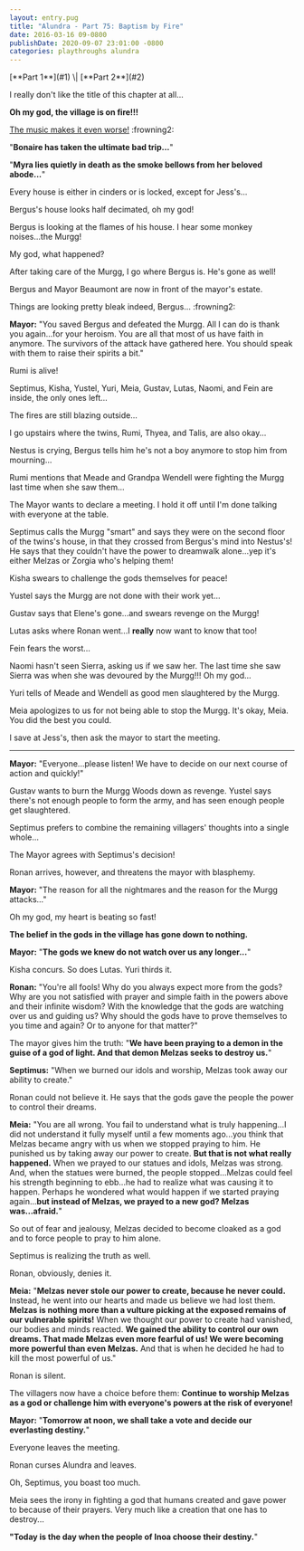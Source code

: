 ```yaml
---
layout: entry.pug
title: "Alundra - Part 75: Baptism by Fire"
date: 2016-03-16 09-0800
publishDate: 2020-09-07 23:01:00 -0800
categories: playthroughs alundra
---
```


<p class="entry-partination" markdown="1">[**Part 1**](#1) \| [**Part 2**](#2)</p>

<a name="1"></a>

I really don't like the title of this chapter at all...

**Oh my god, the village is on fire!!!**

<a href="https://www.youtube.com/watch?v=5NYtBF8s15k">The music makes it even worse!</a> :frowning2:

"**Bonaire has taken the ultimate bad trip...**"

"**Myra lies quietly in death as the smoke bellows from her beloved abode...**"

Every house is either in cinders or is locked, except for Jess's...

Bergus's house looks half decimated, oh my god!

Bergus is looking at the flames of his house. I hear some monkey noises...the Murgg!

My god, what happened?

After taking care of the Murgg, I go where Bergus is. He's gone as well!

Bergus and Mayor Beaumont are now in front of the mayor's estate.

Things are looking pretty bleak indeed, Bergus... :frowning2:

**Mayor:** "You saved Bergus and defeated the Murgg. All I can do is thank you again...for your heroism. You are all that most of us have faith in anymore. The survivors of the attack have gathered here. You should speak with them to raise their spirits a bit."

Rumi is alive!

Septimus, Kisha, Yustel, Yuri, Meia, Gustav, Lutas, Naomi, and Fein are inside, the only ones left...

The fires are still blazing outside...

I go upstairs where the twins, Rumi, Thyea, and Talis, are also okay...

Nestus is crying, Bergus tells him he's not a boy anymore to stop him from mourning...

Rumi mentions that Meade and Grandpa Wendell were fighting the Murgg last time when she saw them...

The Mayor wants to declare a meeting. I hold it off until I'm done talking with everyone at the table.

Septimus calls the Murgg "smart" and says they were on the second floor of the twins's house, in that they crossed from Bergus's mind into Nestus's! He says that they couldn't have the power to dreamwalk alone...yep it's either Melzas or Zorgia who's helping them!

Kisha swears to challenge the gods themselves for peace!

Yustel says the Murgg are not done with their work yet...

Gustav says that Elene's gone...and swears revenge on the Murgg!

Lutas asks where Ronan went...I **really** now want to know that too!

Fein fears the worst...

Naomi hasn't seen Sierra, asking us if we saw her. The last time she saw Sierra was when she was devoured by the Murgg!!! Oh my god...

Yuri tells of Meade and Wendell as good men slaughtered by the Murgg.

Meia apologizes to us for not being able to stop the Murgg. It's okay, Meia. You did the best you could.

I save at Jess's, then ask the mayor to start the meeting.

<a name="2"></a>

---

**Mayor:** "Everyone...please listen! We have to decide on our next course of action and quickly!"

Gustav wants to burn the Murgg Woods down as revenge. Yustel says there's not enough people to form the army, and has seen enough people get slaughtered.

Septimus prefers to combine the remaining villagers' thoughts into a single whole...

The Mayor agrees with Septimus's decision!

Ronan arrives, however, and threatens the mayor with blasphemy.

**Mayor:** "The reason for all the nightmares and the reason for the Murgg attacks..."

Oh my god, my heart is beating so fast!

**The belief in the gods in the village has gone down to nothing.**

**Mayor:** "**The gods we knew do not watch over us any longer...**"

Kisha concurs. So does Lutas. Yuri thirds it.

**Ronan:** "You're all fools! Why do you always expect more from the gods? Why are you not satisfied with prayer and simple faith in the powers above and their infinite wisdom? With the knowledge that the gods are watching over us and guiding us? Why should the gods have to prove themselves to you time and again? Or to anyone for that matter?"

The mayor gives him the truth: "**We have been praying to a demon in the guise of a god of light. And that demon Melzas seeks to destroy us.**"

**Septimus:** "When we burned our idols and worship, Melzas took away our ability to create."

Ronan could not believe it. He says that the gods gave the people the power to control their dreams.

**Meia:** "You are all wrong. You fail to understand what is truly happening...I did not understand it fully myself until a few moments ago...you think that Melzas became angry with us when we stopped praying to him. He punished us by taking away our power to create. **But that is not what really happened.** When we prayed to our statues and idols, Melzas was strong. And, when the statues were burned, the people stopped...Melzas could feel his strength beginning to ebb...he had to realize what was causing it to happen. Perhaps he wondered what would happen if we started praying again...**but instead of Melzas, we prayed to a new god? Melzas was...afraid.**"

So out of fear and jealousy, Melzas decided to become cloaked as a god and to force people to pray to him alone.

Septimus is realizing the truth as well.

Ronan, obviously, denies it.

**Meia:** "**Melzas never stole our power to create, because he never could.** Instead, he went into our hearts and made us believe we had lost them. **Melzas is nothing more than a vulture picking at the exposed remains of our vulnerable spirits!** When we thought our power to create had vanished, our bodies and minds reacted. **We gained the ability to control our own dreams. That made Melzas even more fearful of us! We were becoming more powerful than even Melzas.** And that is when he decided he had to kill the most powerful of us."

Ronan is silent.

The villagers now have a choice before them: **Continue to worship Melzas as a god or challenge him with everyone's powers at the risk of everyone!**

**Mayor:** "**Tomorrow at noon, we shall take a vote and decide our everlasting destiny.**"

Everyone leaves the meeting.

Ronan curses Alundra and leaves.

Oh, Septimus, you boast too much.

Meia sees the irony in fighting a god that humans created and gave power to because of their prayers. Very much like a creation that one has to destroy...

**"Today is the day when the people of Inoa choose their destiny.**"